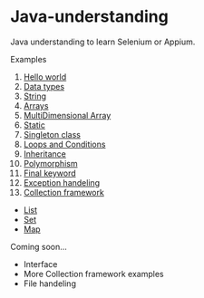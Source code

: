 # Java-understanding
Java understanding to learn Selenium or Appium.


Examples

1. [Hello world](https://github.com/SagarBobade/Java-understanding/blob/master/src/general/HelloWorld.java)
2. [Data types](https://github.com/SagarBobade/Java-understanding/blob/master/src/general/DataTypes.java)
3. [String](https://github.com/SagarBobade/Java-understanding/blob/master/src/general/StringExamples.java)
4. [Arrays](https://github.com/SagarBobade/Java-understanding/blob/master/src/general/ArraysExample.java)
5. [MultiDimensional Array](https://github.com/SagarBobade/Java-understanding/blob/master/src/general/MultidimensionalArray.java)
6. [Static](https://github.com/SagarBobade/Java-understanding/blob/master/src/general/StaticInJava.java)
7. [Singleton class](https://github.com/SagarBobade/Java-understanding/blob/master/src/general/SingletonClass.java)
8. [Loops and Conditions](https://github.com/SagarBobade/Java-understanding/blob/master/src/general/LoopsAndConditions.java)
9. [Inheritance](https://github.com/SagarBobade/Java-understanding/blob/master/src/general/Inheritance.java)
10. [Polymorphism](https://github.com/SagarBobade/Java-understanding/blob/master/src/general/Polymorphism.java)
11. [Final keyword](https://github.com/SagarBobade/Java-understanding/blob/master/src/general/FinalKeyword.java)
12. [Exception handeling](https://github.com/SagarBobade/Java-understanding/blob/master/src/general/ExceptionHandeling.java)
13. [Collection framework](https://github.com/SagarBobade/Java-understanding/tree/master/src/collectionFramework)
   * [List](https://github.com/SagarBobade/Java-understanding/blob/master/src/collectionFramework/ListExample.java)
   * [Set](https://github.com/SagarBobade/Java-understanding/blob/master/src/collectionFramework/SetExample.java)
   * [Map](https://github.com/SagarBobade/Java-understanding/blob/master/src/collectionFramework/MapExample.java)

Coming soon...
* Interface
* More Collection framework examples
* File handeling
